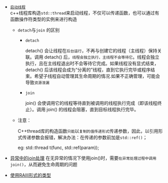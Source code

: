 - [`启动线程`](./chap2/demo1.cpp)</br>
    c++线程库构造`std::thread`来启动线程，不仅可以传递函数，也可以通过有函数操作符类型的实例来进行构造

    - `detach`与`join` 的区别</br>

      - `detach`

        detach() 会让线程在`后台运行`，不再与创建它的线程（主线程）保持关联。调用 detach() 后，`线程会独立执行，主线程不会等待它`。线程会独立执行，且在主线程退出时不会等待它完成。如果线程没有显式结束，detach() 后该线程会成为“分离的”线程，直到它执行完毕或程序结束。希望子线程自动管理其生命周期的情况.如果不正确管理，可能会导致`资源泄漏`
      - `join`

        join() 会使调用它的线程等待直到被调用的线程执行完成（即该线程终止）。调用 join() 的线程会阻塞，直到目标线程执行完毕。

    - 注意：

        C++thread库的构造函数`只能`以`复制的值传递形式`传递参数，因此，以引用形式传递参数会报错，解决办法：在传递的参数前加是`std::ref()`；

        eg: std::thread t(func, std::ref(param));

- [异常中的join处理](./chap2/exception.cpp)
    在无异常的情况下使用join()时，需要`在异常处理过程中调用join()`，从而避免生命周期的问题

- [使用RAIII形式的类型](./chap2/join_RAII.cpp)

    